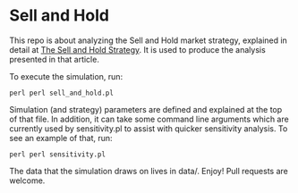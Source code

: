 # Sell and Hold

This repo is about analyzing the Sell and Hold market strategy, explained in detail at [The Sell and Hold Strategy](https://medium.com/@yegg/the-sell-and-hold-strategy-d7ad0ab16647). It is used to produce the analysis presented in that article.

To execute the simulation, run:

`perl
perl sell_and_hold.pl
`

Simulation (and strategy) parameters are defined and explained at the top of that file. In addition, it can take some command line arguments which are currently used by sensitivity.pl to assist with quicker sensitivity analysis. To see an example of that, run:

`perl
perl sensitivity.pl
`

The data that the simulation draws on lives in data/. Enjoy! Pull requests are welcome.
